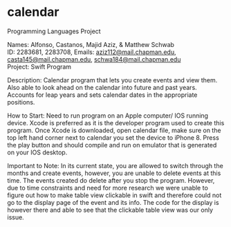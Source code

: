 # calendar
Programming Languages Project

Names: Alfonso, Castanos, Majid Aziz, & Matthew Schwab  
ID: 2283681, 2283708, 
Emails: aziz112@mail.chapman.edu, casta145@mail.chapman.edu, schwa184@mail.chapman.edu  
Project: Swift Program

Description: Calendar program that lets you create events and view them. Also able to look ahead on the 
calendar into future and past years. Accounts for leap years and sets calendar dates in the appropriate positions. 

How to Start: Need to run program on an Apple computer/ IOS running device. Xcode is preferred as it is the developer 
program used to create this program. Once Xcode is downloaded, open calendar file, make sure on the top left hand corner 
next to calendar you set the device to iPhone 8. Press the play button and should compile and run on emulator that is 
generated on your IOS desktop. 

Important to Note: In its current state, you are allowed to switch through the months and create events, 
however, you are unable to delete events at this time. The events created do delete after you stop the program. 
However, due to time constraints and need for more research we were unable to figure out how to make table view clickable 
in swift and therefore could not go to the display page of the event and its info. The code for the display is however 
there and able to see that the clickable table view was our only issue.
